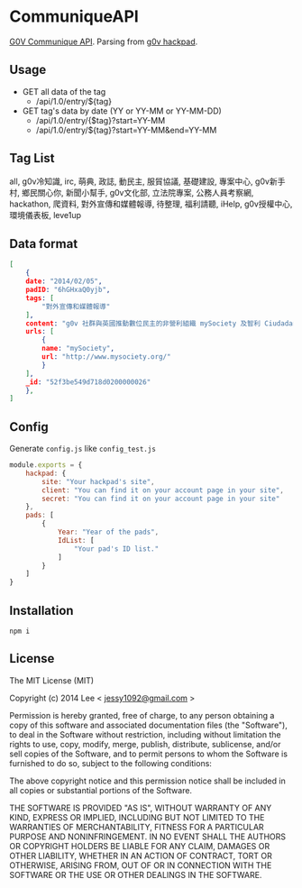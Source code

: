 CommuniqueAPI
=============

[G0V Communique API](http://g0v-communique-api.herokuapp.com/api/1.0/entry/all). Parsing from [g0v hackpad](https://g0v.hackpad.com/ep/group/yZ9JT9UlJf4).

## Usage

- GET all data of the tag
    + /api/1.0/entry/${tag}
- GET tag's data by date (YY or YY-MM or YY-MM-DD)
    + /api/1.0/entry/{$tag}?start=YY-MM
    + /api/1.0/entry/${tag}?start=YY-MM&end=YY-MM

## Tag List

all, g0v冷知識, irc, 萌典, 政誌, 動民主, 服貿協議, 基礎建設, 專案中心, g0v新手村, 鄉民關心你, 新聞小幫手, g0v文化部, 立法院專案, 公務人員考察網, hackathon, 爬資料, 對外宣傳和媒體報導, 待整理, 福利請聽, iHelp, g0v授權中心, 環境儀表板, leve1up 

## Data format

```data.json
[
    {
    date: "2014/02/05",
    padID: "6hGHxaQ0yjb",
    tags: [
        "對外宣傳和媒體報導"
    ],
    content: "g0v 社群與英國推動數位民主的非營利組織 mySociety 及智利 Ciudadano Inteligente 基金會進行 irc 聊天室群談（紀錄），介紹彼此專案與合作可能，共二十餘人參與。 ",
    urls: [
        {
        name: "mySociety",
        url: "http://www.mysociety.org/"
        }
    ],
    _id: "52f3be549d718d0200000026"
    },
]
```

## Config

Generate `config.js` like `config_test.js`

```config.js
module.exports = {
    hackpad: {
        site: "Your hackpad's site",
        client: "You can find it on your account page in your site",
        secret: "You can find it on your account page in your site"
    },
    pads: [
        {
            Year: "Year of the pads",
            IdList: [
                "Your pad's ID list."
            ]
        }
    ]
}
```

## Installation

`npm i`

## License

The MIT License (MIT)

Copyright (c) 2014 Lee  < jessy1092@gmail.com >

Permission is hereby granted, free of charge, to any person obtaining a copy of
this software and associated documentation files (the "Software"), to deal in
the Software without restriction, including without limitation the rights to
use, copy, modify, merge, publish, distribute, sublicense, and/or sell copies of
the Software, and to permit persons to whom the Software is furnished to do so,
subject to the following conditions:

The above copyright notice and this permission notice shall be included in all
copies or substantial portions of the Software.

THE SOFTWARE IS PROVIDED "AS IS", WITHOUT WARRANTY OF ANY KIND, EXPRESS OR
IMPLIED, INCLUDING BUT NOT LIMITED TO THE WARRANTIES OF MERCHANTABILITY, FITNESS
FOR A PARTICULAR PURPOSE AND NONINFRINGEMENT. IN NO EVENT SHALL THE AUTHORS OR
COPYRIGHT HOLDERS BE LIABLE FOR ANY CLAIM, DAMAGES OR OTHER LIABILITY, WHETHER
IN AN ACTION OF CONTRACT, TORT OR OTHERWISE, ARISING FROM, OUT OF OR IN
CONNECTION WITH THE SOFTWARE OR THE USE OR OTHER DEALINGS IN THE SOFTWARE.
